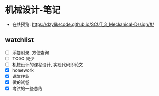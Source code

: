 # 机械设计-笔记

- 在线预览: https://dzylikecode.github.io/SCUT_3_Mechanical-Design/#/

## watchlist

- [ ] 添加附录, 方便查询
- [ ] TODO 减少
- [ ] 机械设计的课程设计, 实现代码即论文
- [x] homework
- [x] 课堂作业
- [x] 做的试卷
- [x] 考试的一些总结
